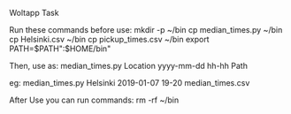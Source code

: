 Woltapp Task

Run these commands before use:
mkdir -p ~/bin
cp median_times.py ~/bin
cp Helsinki.csv ~/bin
cp pickup_times.csv ~/bin
export PATH=$PATH":$HOME/bin"

Then, use as:
median_times.py Location yyyy-mm-dd hh-hh Path

eg:
median_times.py Helsinki 2019-01-07 19-20 median_times.csv

After Use you can run commands:
rm -rf ~/bin
